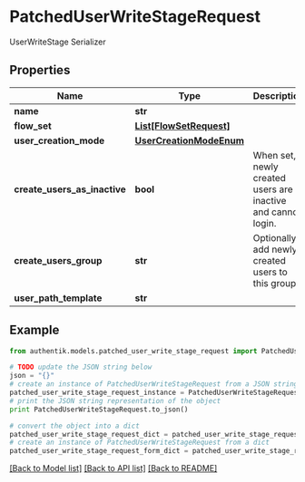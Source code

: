# PatchedUserWriteStageRequest

UserWriteStage Serializer

## Properties
Name | Type | Description | Notes
------------ | ------------- | ------------- | -------------
**name** | **str** |  | [optional] 
**flow_set** | [**List[FlowSetRequest]**](FlowSetRequest.md) |  | [optional] 
**user_creation_mode** | [**UserCreationModeEnum**](UserCreationModeEnum.md) |  | [optional] 
**create_users_as_inactive** | **bool** | When set, newly created users are inactive and cannot login. | [optional] 
**create_users_group** | **str** | Optionally add newly created users to this group. | [optional] 
**user_path_template** | **str** |  | [optional] 

## Example

```python
from authentik.models.patched_user_write_stage_request import PatchedUserWriteStageRequest

# TODO update the JSON string below
json = "{}"
# create an instance of PatchedUserWriteStageRequest from a JSON string
patched_user_write_stage_request_instance = PatchedUserWriteStageRequest.from_json(json)
# print the JSON string representation of the object
print PatchedUserWriteStageRequest.to_json()

# convert the object into a dict
patched_user_write_stage_request_dict = patched_user_write_stage_request_instance.to_dict()
# create an instance of PatchedUserWriteStageRequest from a dict
patched_user_write_stage_request_form_dict = patched_user_write_stage_request.from_dict(patched_user_write_stage_request_dict)
```
[[Back to Model list]](../README.md#documentation-for-models) [[Back to API list]](../README.md#documentation-for-api-endpoints) [[Back to README]](../README.md)


